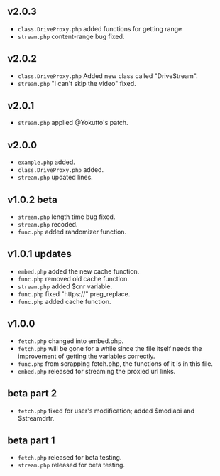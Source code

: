 ## v2.0.3

- `class.DriveProxy.php` added functions for getting range
- `stream.php` content-range bug fixed.

## v2.0.2

- `class.DriveProxy.php` Added new class called "DriveStream".
- `stream.php` "I can't skip the video" fixed.

## v2.0.1

- `stream.php` applied @Yokutto's patch.

## v2.0.0

- `example.php` added.
- `class.DriveProxy.php` added.
- `stream.php` updated lines.

## v1.0.2 beta

- `stream.php` length time bug fixed.
- `stream.php` recoded.
- `func.php` added randomizer function.

## v1.0.1 updates

- `embed.php` added the new cache function.
- `func.php` removed old cache function.
- `stream.php` added $cnr variable.
- `func.php` fixed "https://" preg_replace.
- `func.php` added cache function.

## v1.0.0

- `fetch.php` changed into embed.php.
- `fetch.php` will be gone for a while since the file itself needs the improvement of getting the variables correctly.
- `func.php` from scrapping fetch.php, the functions of it is in this file.
- `embed.php` released for streaming the proxied url links.

## beta part 2

- `fetch.php` fixed for user's modification; added $modiapi and $streamdrtr.

## beta part 1

- `fetch.php` released for beta testing.
- `stream.php` released for beta testing.
